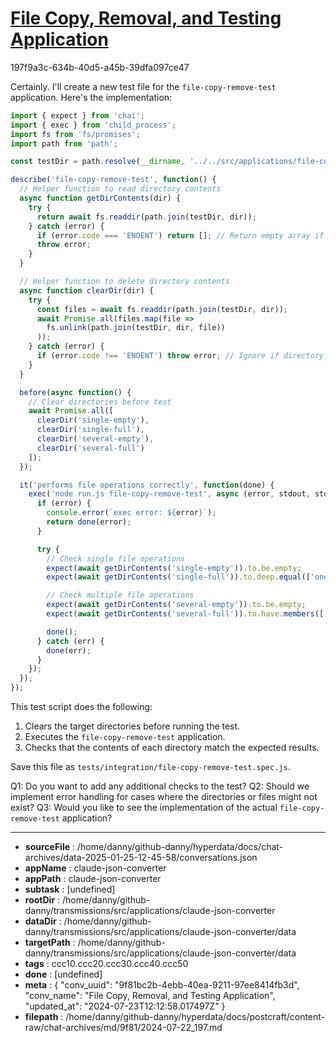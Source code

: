 # [File Copy, Removal, and Testing Application](https://claude.ai/chat/9f81bc2b-4ebb-40ea-9211-97ee8414fb3d)

197f9a3c-634b-40d5-a45b-39dfa097ce47

 Certainly. I'll create a new test file for the `file-copy-remove-test` application. Here's the implementation:

```javascript
import { expect } from 'chai';
import { exec } from 'child_process';
import fs from 'fs/promises';
import path from 'path';

const testDir = path.resolve(__dirname, '../../src/applications/file-copy-remove-test/data');

describe('file-copy-remove-test', function() {
  // Helper function to read directory contents
  async function getDirContents(dir) {
    try {
      return await fs.readdir(path.join(testDir, dir));
    } catch (error) {
      if (error.code === 'ENOENT') return []; // Return empty array if directory doesn't exist
      throw error;
    }
  }

  // Helper function to delete directory contents
  async function clearDir(dir) {
    try {
      const files = await fs.readdir(path.join(testDir, dir));
      await Promise.all(files.map(file => 
        fs.unlink(path.join(testDir, dir, file))
      ));
    } catch (error) {
      if (error.code !== 'ENOENT') throw error; // Ignore if directory doesn't exist
    }
  }

  before(async function() {
    // Clear directories before test
    await Promise.all([
      clearDir('single-empty'),
      clearDir('single-full'),
      clearDir('several-empty'),
      clearDir('several-full')
    ]);
  });

  it('performs file operations correctly', function(done) {
    exec('node run.js file-copy-remove-test', async (error, stdout, stderr) => {
      if (error) {
        console.error(`exec error: ${error}`);
        return done(error);
      }

      try {
        // Check single file operations
        expect(await getDirContents('single-empty')).to.be.empty;
        expect(await getDirContents('single-full')).to.deep.equal(['one.txt']);

        // Check multiple file operations
        expect(await getDirContents('several-empty')).to.be.empty;
        expect(await getDirContents('several-full')).to.have.members(['one.txt', 'two.txt']);

        done();
      } catch (err) {
        done(err);
      }
    });
  });
});
```

This test script does the following:

1. Clears the target directories before running the test.
2. Executes the `file-copy-remove-test` application.
3. Checks that the contents of each directory match the expected results.

Save this file as `tests/integration/file-copy-remove-test.spec.js`.

Q1: Do you want to add any additional checks to the test?
Q2: Should we implement error handling for cases where the directories or files might not exist?
Q3: Would you like to see the implementation of the actual `file-copy-remove-test` application?

---

* **sourceFile** : /home/danny/github-danny/hyperdata/docs/chat-archives/data-2025-01-25-12-45-58/conversations.json
* **appName** : claude-json-converter
* **appPath** : claude-json-converter
* **subtask** : [undefined]
* **rootDir** : /home/danny/github-danny/transmissions/src/applications/claude-json-converter
* **dataDir** : /home/danny/github-danny/transmissions/src/applications/claude-json-converter/data
* **targetPath** : /home/danny/github-danny/transmissions/src/applications/claude-json-converter/data
* **tags** : ccc10.ccc20.ccc30.ccc40.ccc50
* **done** : [undefined]
* **meta** : {
  "conv_uuid": "9f81bc2b-4ebb-40ea-9211-97ee8414fb3d",
  "conv_name": "File Copy, Removal, and Testing Application",
  "updated_at": "2024-07-23T12:12:58.017497Z"
}
* **filepath** : /home/danny/github-danny/hyperdata/docs/postcraft/content-raw/chat-archives/md/9f81/2024-07-22_197.md